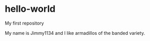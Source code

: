 # hello-world
My first repository

My name is Jimmy1134 and I like armadillos of the banded variety.
